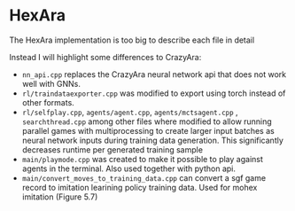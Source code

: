 # HexAra

The HexAra implementation is too big to describe each file in detail

Instead I will highlight some differences to CrazyAra:

+ `nn_api.cpp` replaces the CrazyAra neural network api that does not work well with GNNs.
+ `rl/traindataexporter.cpp` was modified to export using torch instead of other formats.
+ `rl/selfplay.cpp`, `agents/agent.cpp`, `agents/mctsagent.cpp` , `searchthread.cpp` among other files where modified to allow running parallel games with multiprocessing to create larger input batches as neural network inputs during training data generation. This significantly decreases runtime per generated training sample
+ `main/playmode.cpp` was created to make it possible to play against agents in the terminal. Also used together with python api.
+ `main/convert_moves_to_training_data.cpp` can convert a sgf game record to imitation learining policy training data. Used for mohex imitation (Figure 5.7)

